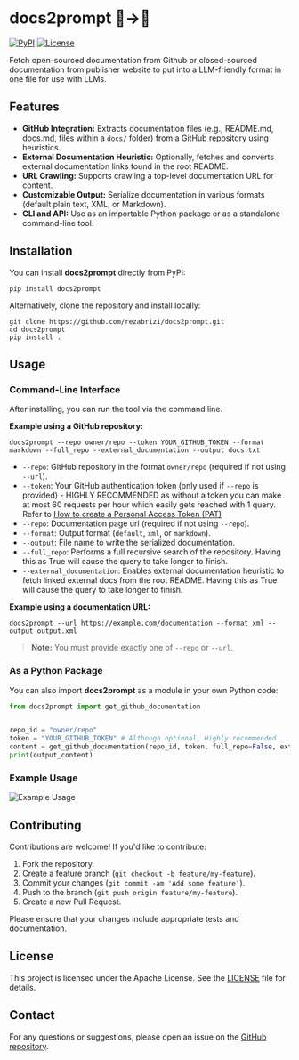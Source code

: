 # docs2prompt 📜→🤖
[![PyPI](https://img.shields.io/badge/pypi-v0.1.4-orange.svg)](https://pypi.org/project/docs2prompt/)
[![License](https://img.shields.io/badge/license-Apache%202.0-blue.svg)](https://github.com/rezabrizi/docs2prompt/blob/main/LICENSE)

Fetch open-sourced documentation from Github or closed-sourced documentation from publisher website to put into a LLM-friendly format in one file for use with LLMs.

## Features

- **GitHub Integration:** Extracts documentation files (e.g., README.md, docs.md, files within a `docs/` folder) from a GitHub repository using heuristics.
- **External Documentation Heuristic:** Optionally, fetches and converts external documentation links found in the root README.
- **URL Crawling:** Supports crawling a top-level documentation URL for content.
- **Customizable Output:** Serialize documentation in various formats (default plain text, XML, or Markdown). 
- **CLI and API:** Use as an importable Python package or as a standalone command-line tool.

## Installation

You can install **docs2prompt** directly from PyPI:

    pip install docs2prompt

Alternatively, clone the repository and install locally:

    git clone https://github.com/rezabrizi/docs2prompt.git
    cd docs2prompt
    pip install .

## Usage

### Command-Line Interface

After installing, you can run the tool via the command line.

**Example using a GitHub repository:**

    docs2prompt --repo owner/repo --token YOUR_GITHUB_TOKEN --format markdown --full_repo --external_documentation --output docs.txt

- `--repo`: GitHub repository in the format `owner/repo` (required if not using `--url`).
- `--token`: Your GitHub authentication token (only used if `--repo` is provided) - HIGHLY RECOMMENDED as without a token you can make at most 60 requests  per hour which easily gets reached with 1 query. Refer to [How to create a Personal Access Token (PAT)](https://docs.github.com/en/authentication/keeping-your-account-and-data-secure/managing-your-personal-access-tokens)
- `--repo`: Documentation page url (required if not using `--repo`).
- `--format`: Output format (`default`, `xml`, or `markdown`).
- `--output`: File name to write the serialized documentation.
- `--full_repo`: Performs a full recursive search of the repository. Having this as True will cause the query to take longer to finish.
- `--external_documentation`: Enables external documentation heuristic to fetch linked external docs from the root README. Having this as True will cause the query to take longer to finish.

**Example using a documentation URL:**

    docs2prompt --url https://example.com/documentation --format xml --output output.xml

> **Note:** You must provide exactly one of `--repo` or `--url`.

### As a Python Package

You can also import **docs2prompt** as a module in your own Python code:
```Python
from docs2prompt import get_github_documentation


repo_id = "owner/repo"
token = "YOUR_GITHUB_TOKEN" # Although optional, Highly recommended
content = get_github_documentation(repo_id, token, full_repo=False, external_documentation=False, output_format="XML")
print(output_content)
```

### Example Usage
![Example Usage](https://i.imgur.com/jKZIjQO.png)


## Contributing

Contributions are welcome! If you'd like to contribute:

1. Fork the repository.
2. Create a feature branch (`git checkout -b feature/my-feature`).
3. Commit your changes (`git commit -am 'Add some feature'`).
4. Push to the branch (`git push origin feature/my-feature`).
5. Create a new Pull Request.

Please ensure that your changes include appropriate tests and documentation.

## License

This project is licensed under the Apache License. See the [LICENSE](LICENSE) file for details.

## Contact

For any questions or suggestions, please open an issue on the [GitHub repository](https://github.com/rezabrizi/docs2prompt).
